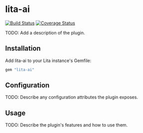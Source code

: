 # lita-ai

[![Build Status](https://travis-ci.org/tombeynon/lita-ai.png?branch=master)](https://travis-ci.org/tombeynon/lita-ai)
[![Coverage Status](https://coveralls.io/repos/tombeynon/lita-ai/badge.svg?branch=master&service=github)](https://coveralls.io/github/tombeynon/lita-ai?branch=master)

TODO: Add a description of the plugin.

## Installation

Add lita-ai to your Lita instance's Gemfile:

``` ruby
gem "lita-ai"
```

## Configuration

TODO: Describe any configuration attributes the plugin exposes.

## Usage

TODO: Describe the plugin's features and how to use them.
